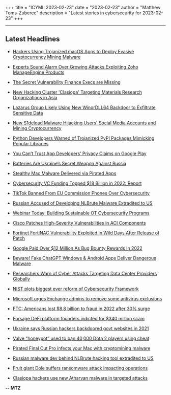+++
title = "ICYMI: 2023-02-23"
date = "2023-02-23"
author = "Matthew Toms-Zuberec"
description = "Latest stories in cybersecurity for 2023-02-23"
+++

---------------------------------------------------------------------------
## Latest Headlines
- [Hackers Using Trojanized macOS Apps to Deploy Evasive Cryptocurrency Mining Malware](https://thehackernews.com/2023/02/hackers-using-trojanized-macos-apps-to.html)

- [Experts Sound Alarm Over Growing Attacks Exploiting Zoho ManageEngine Products](https://thehackernews.com/2023/02/experts-sound-alarm-over-growing.html)

- [The Secret Vulnerability Finance Execs are Missing](https://thehackernews.com/2023/02/the-secret-vulnerability-finance-execs.html)

- [New Hacking Cluster 'Clasiopa' Targeting Materials Research Organizations in Asia](https://thehackernews.com/2023/02/new-hacking-cluster-clasiopa-targeting.html)

- [Lazarus Group Likely Using New WinorDLL64 Backdoor to Exfiltrate Sensitive Data](https://thehackernews.com/2023/02/lazarus-group-using-new-winordll64.html)

- [New S1deload Malware Hijacking Users' Social Media Accounts and Mining Cryptocurrency](https://thehackernews.com/2023/02/new-s1deload-malware-hijacking-users.html)

- [Python Developers Warned of Trojanized PyPI Packages Mimicking Popular Libraries](https://thehackernews.com/2023/02/python-developers-warned-of-trojanized.html)

- [You Can’t Trust App Developers’ Privacy Claims on Google Play](https://www.wired.com/story/google-play-data-safety-forms-mozilla-research/)

- [Batteries Are Ukraine’s Secret Weapon Against Russia](https://www.wired.com/story/ukraine-russia-power-grid-batteries/)

- [Stealthy Mac Malware Delivered via Pirated Apps](https://www.securityweek.com/stealthy-mac-malware-delivered-via-pirated-apps/)

- [Cybersecurity VC Funding Topped $18 Billion in 2022: Report](https://www.securityweek.com/cybersecurity-vc-funding-topped-18-billion-in-2022-report/)

- [TikTok Banned From EU Commission Phones Over Cybersecurity](https://www.securityweek.com/tiktok-banned-from-eu-commission-phones-over-cybersecurity/)

- [Russian Accused of Developing NLBrute Malware Extradited to US](https://www.securityweek.com/russian-accused-of-developing-nlbrute-malware-extradited-to-us/)

- [Webinar Today: Building Sustainable OT Cybersecurity Programs](https://www.securityweek.com/webinar-today-building-sustainable-ot-cybersecurity-programs/)

- [Cisco Patches High-Severity Vulnerabilities in ACI Components](https://www.securityweek.com/cisco-patches-high-severity-vulnerabilities-in-aci-components/)

- [Fortinet FortiNAC Vulnerability Exploited in Wild Days After Release of Patch](https://www.securityweek.com/fortinet-fortinac-vulnerability-exploited-in-wild-days-after-release-of-patch/)

- [Google Paid Over $12 Million As Bug Bounty Rewards In 2022](https://cybersecuritynews.com/google-bug-bounty/)

- [Beware! Fake ChatGPT Windows & Android Apps Deliver Dangerous Malware](https://cybersecuritynews.com/fake-chatgpt/)

- [Researchers Warn of Cyber Attacks Targeting Data Center Providers Globally](https://cybersecuritynews.com/data-center-providers/)

- [NIST plots biggest ever reform of Cybersecurity Framework](https://portswigger.net/daily-swig/nist-plots-biggest-ever-reform-of-cybersecurity-framework)

- [Microsoft urges Exchange admins to remove some antivirus exclusions](https://www.bleepingcomputer.com/news/security/microsoft-urges-exchange-admins-to-remove-some-antivirus-exclusions/)

- [FTC: Americans lost $8.8 billion to fraud in 2022 after 30% surge](https://www.bleepingcomputer.com/news/security/ftc-americans-lost-88-billion-to-fraud-in-2022-after-30-percent-surge/)

- [Forsage DeFi platform founders indicted for $340 million scam](https://www.bleepingcomputer.com/news/security/forsage-defi-platform-founders-indicted-for-340-million-scam/)

- [Ukraine says Russian hackers backdoored govt websites in 2021](https://www.bleepingcomputer.com/news/security/ukraine-says-russian-hackers-backdoored-govt-websites-in-2021/)

- [Valve “honeypot” used to ban 40,000 Dota 2 players using cheat](https://www.bleepingcomputer.com/news/security/valve-honeypot-used-to-ban-40-000-dota-2-players-using-cheat/)

- [Pirated Final Cut Pro infects your Mac with cryptomining malware](https://www.bleepingcomputer.com/news/security/pirated-final-cut-pro-infects-your-mac-with-cryptomining-malware/)

- [Russian malware dev behind NLBrute hacking tool extradited to US](https://www.bleepingcomputer.com/news/security/russian-malware-dev-behind-nlbrute-hacking-tool-extradited-to-us/)

- [Fruit giant Dole suffers ransomware attack impacting operations](https://www.bleepingcomputer.com/news/security/fruit-giant-dole-suffers-ransomware-attack-impacting-operations/)

- [Clasiopa hackers use new Atharvan malware in targeted attacks](https://www.bleepingcomputer.com/news/security/clasiopa-hackers-use-new-atharvan-malware-in-targeted-attacks/)

**-- MTZ**